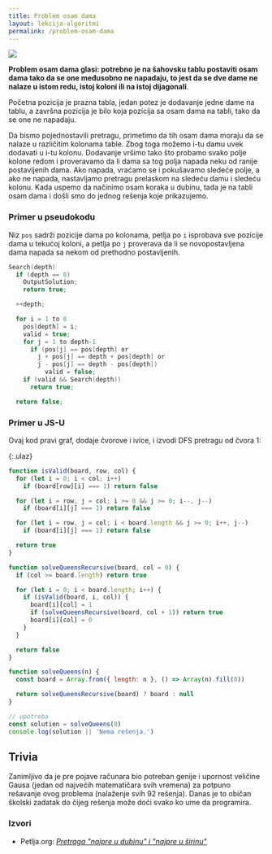 ```yaml
---
title: Problem osam dama
layout: lekcija-algoritmi
permalink: /problem-osam-dama
---
```


![](https://upload.wikimedia.org/wikipedia/commons/thumb/b/b0/8queensminconflict.gif/400px-8queensminconflict.gif)

**Problem osam dama glasi: potrebno je na šahovsku tablu postaviti osam dama tako da se one međusobno ne napadaju, to jest da se dve dame ne nalaze u istom redu, istoj koloni ili na istoj dijagonali**. 

Početna pozicija je prazna tabla, jedan potez je dodavanje jedne dame na tablu, a završna pozicija je bilo koja pozicija sa osam dama na tabli, tako da se one ne napadaju.

Da bismo pojednostavili pretragu, primetimo da tih osam dama moraju da se nalaze u različitim kolonama table. Zbog toga možemo i-tu damu uvek dodavati u i-tu kolonu. Dodavanje vršimo tako što probamo svako polje kolone redom i proveravamo da li dama sa tog polja napada neku od ranije postavljenih dama. Ako napada, vraćamo se i pokušavamo sledeće polje, a ako ne napada, nastavljamo pretragu prelaskom na sledeću damu i sledeću kolonu. Kada uspemo da načinimo osam koraka u dubinu, tada je na tabli osam dama i došli smo do jednog rešenja koje prikazujemo.

### Primer u pseudokodu

Niz `pos` sadrži pozicije dama po kolonama, petlja po `i` isprobava sve pozicije dama u tekućoj koloni, a petlja po `j` proverava da li se novopostavljena dama napada sa nekom od prethodno postavljenih.

```c
Search(depth)
  if (depth == 8)
    OutputSolution;
    return true;

  ++depth;

  for i = 1 to 8
    pos[depth] = i;
    valid = true;
    for j = 1 to depth-1
      if (pos[j] == pos[depth] or
        j + pos[j] == depth + pos[depth] or
        j - pos[j] == depth - pos[depth])
          valid = false;
    if (valid && Search(depth))
      return true;

  return false;
```


### Primer u JS-U

Ovaj kod pravi graf, dodaje čvorove i ivice, i izvodi DFS pretragu od čvora 1:

{:.ulaz}
```js
function isValid(board, row, col) {
  for (let i = 0; i < col; i++)
    if (board[row][i] === 1) return false

  for (let i = row, j = col; i >= 0 && j >= 0; i--, j--)
    if (board[i][j] === 1) return false

  for (let i = row, j = col; i < board.length && j >= 0; i++, j--)
    if (board[i][j] === 1) return false

  return true
}

function solveQueensRecursive(board, col = 0) {
  if (col >= board.length) return true

  for (let i = 0; i < board.length; i++) {
    if (isValid(board, i, col)) {
      board[i][col] = 1
      if (solveQueensRecursive(board, col + 1)) return true
      board[i][col] = 0
    }
  }

  return false
}

function solveQueens(n) {
  const board = Array.from({ length: n }, () => Array(n).fill(0))

  return solveQueensRecursive(board) ? board : null
}

// upotreba
const solution = solveQueens(8)
console.log(solution || 'Nema rešenja.')
```

## Trivia

Zanimljivo da je pre pojave računara bio potreban genije i upornost veličine Gausa (jedan od najvećih matematičara svih vremena) za potpuno rešavanje ovog problema (nalaženje svih 92 rešenja). Danas je to običan školski zadatak do čijeg rešenja može doći svako ko ume da programira.

### Izvori

- Petlja.org: [*Pretraga "najpre u dubinu" i "najpre u širinu"*](https://petlja.org/BubbleBee/r/Lectures/algoritmi-pretrage-najpre-u-dubinu-i-najpre-u-sirinu)
